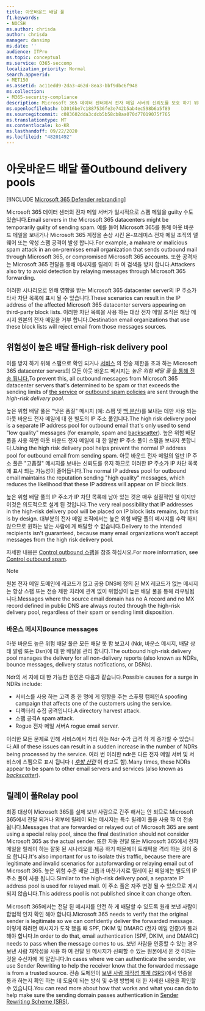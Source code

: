 ```yaml
---
title: 아웃바운드 배달 풀
f1.keywords:
- NOCSH
ms.author: chrisda
author: chrisda
manager: dansimp
ms.date: ''
audience: ITPro
ms.topic: conceptual
ms.service: O365-seccomp
localization_priority: Normal
search.appverid:
- MET150
ms.assetid: ac11edd9-2da3-462d-8ea3-bbf9dbc6f948
ms.collection:
- M365-security-compliance
description: Microsoft 365 데이터 센터에서 전자 메일 서버의 신뢰도를 보호 하기 위해 배달 풀을 사용 하는 방법을 알아봅니다.
ms.openlocfilehash: b3016be7c1887536fe3e742b5ab4ec598b6a5f89
ms.sourcegitcommit: c083602dda3cdcb5b58cb8aa070d77019075f765
ms.translationtype: MT
ms.contentlocale: ko-KR
ms.lasthandoff: 09/22/2020
ms.locfileid: "48201492"
---
```

# <a name="outbound-delivery-pools"></a><span data-ttu-id="c774a-103">아웃바운드 배달 풀</span><span class="sxs-lookup"><span data-stu-id="c774a-103">Outbound delivery pools</span></span>

[!INCLUDE [Microsoft 365 Defender rebranding](../includes/microsoft-defender-for-office.md)]


<span data-ttu-id="c774a-104">Microsoft 365 데이터 센터의 전자 메일 서버가 일시적으로 스팸 메일을 guilty 수도 있습니다.</span><span class="sxs-lookup"><span data-stu-id="c774a-104">Email servers in the Microsoft 365 datacenters might be temporarily guilty of sending spam.</span></span> <span data-ttu-id="c774a-105">예를 들어 Microsoft 365를 통해 아웃 바운드 메일을 보내거나 Microsoft 365 계정을 손상 시킨 온-프레미스 전자 메일 조직의 맬웨어 또는 악성 스팸 공격이 발생 합니다.</span><span class="sxs-lookup"><span data-stu-id="c774a-105">For example, a malware or malicious spam attack in an on-premises email organization that sends outbound mail through Microsoft 365, or compromised Microsoft 365 accounts.</span></span> <span data-ttu-id="c774a-106">또한 공격자는 Microsoft 365 전달을 통해 메시지를 릴레이 하 여 검색을 방지 합니다.</span><span class="sxs-lookup"><span data-stu-id="c774a-106">Attackers also try to avoid detection by relaying messages through Microsoft 365 forwarding.</span></span>

<span data-ttu-id="c774a-107">이러한 시나리오로 인해 영향을 받는 Microsoft 365 datacenter server의 IP 주소가 타사 차단 목록에 표시 될 수 있습니다.</span><span class="sxs-lookup"><span data-stu-id="c774a-107">These scenarios can result in the IP address of the affected Microsoft 365 datacenter servers appearing on third-party block lists.</span></span> <span data-ttu-id="c774a-108">이러한 차단 목록을 사용 하는 대상 전자 메일 조직은 해당 메시지 원본의 전자 메일을 거부 합니다.</span><span class="sxs-lookup"><span data-stu-id="c774a-108">Destination email organizations that use these block lists will reject email from those messages sources.</span></span>

## <a name="high-risk-delivery-pool"></a><span data-ttu-id="c774a-109">위험성이 높은 배달 풀</span><span class="sxs-lookup"><span data-stu-id="c774a-109">High-risk delivery pool</span></span>
<span data-ttu-id="c774a-110">이를 방지 하기 위해 스팸으로 확인 되거나 [서비스](https://docs.microsoft.com/office365/servicedescriptions/exchange-online-service-description/exchange-online-limits#sending-limits-across-office-365-options) 의 전송 제한을 초과 하는 Microsoft 365 datacenter servers의 모든 아웃 바운드 메시지는 _높은 위험 배달 풀_ [을 통해 전송 됩니다.](configure-the-outbound-spam-policy.md)</span><span class="sxs-lookup"><span data-stu-id="c774a-110">To prevent this, all outbound messages from Microsoft 365 datacenter servers that's determined to be spam or that exceeds the sending limits of [the service](https://docs.microsoft.com/office365/servicedescriptions/exchange-online-service-description/exchange-online-limits#sending-limits-across-office-365-options) or [outbound spam policies](configure-the-outbound-spam-policy.md) are sent through the _high-risk delivery pool_.</span></span>

<span data-ttu-id="c774a-111">높은 위험 배달 풀은 "낮은 품질" 메시지 (예: 스팸 및 [백 분산](backscatter-messages-and-eop.md))를 보내는 데만 사용 되는 아웃 바운드 전자 메일에 대 한 별도의 IP 주소 풀입니다.</span><span class="sxs-lookup"><span data-stu-id="c774a-111">The high risk delivery pool is a separate IP address pool for outbound email that's only used to send "low quality" messages (for example, spam and [backscatter](backscatter-messages-and-eop.md)).</span></span> <span data-ttu-id="c774a-112">높은 위험 배달 풀을 사용 하면 아웃 바운드 전자 메일에 대 한 일반 IP 주소 풀이 스팸을 보내지 못합니다.</span><span class="sxs-lookup"><span data-stu-id="c774a-112">Using the high risk delivery pool helps prevent the normal IP address pool for outbound email from sending spam.</span></span> <span data-ttu-id="c774a-113">아웃 바운드 전자 메일의 일반 IP 주소 풀은 "고품질" 메시지를 보내는 신뢰도를 유지 하므로 이러한 IP 주소가 IP 차단 목록에 표시 되는 가능성이 줄어듭니다.</span><span class="sxs-lookup"><span data-stu-id="c774a-113">The normal IP address pool for outbound email maintains the reputation sending "high quality" messages, which reduces the likelihood that these IP address will appear on IP block lists.</span></span>

<span data-ttu-id="c774a-114">높은 위험 배달 풀의 IP 주소가 IP 차단 목록에 남아 있는 것은 매우 실질적인 일 이지만 이것은 의도적으로 설계 된 것입니다.</span><span class="sxs-lookup"><span data-stu-id="c774a-114">The very real possibility that IP addresses in the high-risk delivery pool will be placed on IP block lists remains, but this is by design.</span></span> <span data-ttu-id="c774a-115">대부분의 전자 메일 조직에서는 높은 위험 배달 풀의 메시지를 수락 하지 않으므로 원하는 받는 사람에 게 배달할 수 없습니다.</span><span class="sxs-lookup"><span data-stu-id="c774a-115">Delivery to the intended recipients isn't guaranteed, because many email organizations won't accept messages from the high risk delivery pool.</span></span>

<span data-ttu-id="c774a-116">자세한 내용은 [Control outbound 스팸](outbound-spam-controls.md)을 참조 하십시오.</span><span class="sxs-lookup"><span data-stu-id="c774a-116">For more information, see [Control outbound spam](outbound-spam-controls.md).</span></span>

> [!NOTE]
> <span data-ttu-id="c774a-117">원본 전자 메일 도메인에 레코드가 없고 공용 DNS에 정의 된 MX 레코드가 없는 메시지는 항상 스팸 또는 전송 제한 처리에 관계 없이 위험성이 높은 배달 풀을 통해 라우팅됩니다.</span><span class="sxs-lookup"><span data-stu-id="c774a-117">Messages where the source email domain has no A record and no MX record defined in public DNS are always routed through the high-risk delivery pool, regardless of their spam or sending limit disposition.</span></span>

### <a name="bounce-messages"></a><span data-ttu-id="c774a-118">바운스 메시지</span><span class="sxs-lookup"><span data-stu-id="c774a-118">Bounce messages</span></span>

<span data-ttu-id="c774a-119">아웃 바운드 높은 위험 배달 풀은 모든 배달 못 함 보고서 (Ndr, 바운스 메시지, 배달 상태 알림 또는 Dsn)에 대 한 배달을 관리 합니다.</span><span class="sxs-lookup"><span data-stu-id="c774a-119">The outbound high-risk delivery pool manages the delivery for all non-delivery reports (also known as NDRs, bounce messages, delivery status notifications, or DSNs).</span></span>

<span data-ttu-id="c774a-120">Ndr의 서 지에 대 한 가능한 원인은 다음과 같습니다.</span><span class="sxs-lookup"><span data-stu-id="c774a-120">Possible causes for a surge in NDRs include:</span></span>

- <span data-ttu-id="c774a-121">서비스를 사용 하는 고객 중 한 명에 게 영향을 주는 스푸핑 캠페인</span><span class="sxs-lookup"><span data-stu-id="c774a-121">A spoofing campaign that affects one of the customers using the service.</span></span>
- <span data-ttu-id="c774a-122">디렉터리 수집 공격입니다.</span><span class="sxs-lookup"><span data-stu-id="c774a-122">A directory harvest attack.</span></span>
- <span data-ttu-id="c774a-123">스팸 공격</span><span class="sxs-lookup"><span data-stu-id="c774a-123">A spam attack.</span></span>
- <span data-ttu-id="c774a-124">Rogue 전자 메일 서버</span><span class="sxs-lookup"><span data-stu-id="c774a-124">A rogue email server.</span></span>

<span data-ttu-id="c774a-125">이러한 모든 문제로 인해 서비스에서 처리 하는 Ndr 수가 급격 하 게 증가할 수 있습니다.</span><span class="sxs-lookup"><span data-stu-id="c774a-125">All of these issues can result in a sudden increase in the number of NDRs being processed by the service.</span></span> <span data-ttu-id="c774a-126">여러 번 이러한 ndr은 다른 전자 메일 서버 및 서비스에 스팸으로 표시 됩니다 ( _[후방 산란](backscatter-messages-and-eop.md)_ 이 라고도 함).</span><span class="sxs-lookup"><span data-stu-id="c774a-126">Many times, these NDRs appear to be spam to other email servers and services (also known as _[backscatter](backscatter-messages-and-eop.md)_).</span></span>

## <a name="relay-pool"></a><span data-ttu-id="c774a-127">릴레이 풀</span><span class="sxs-lookup"><span data-stu-id="c774a-127">Relay pool</span></span>

<span data-ttu-id="c774a-128">최종 대상이 Microsoft 365를 실제 보낸 사람으로 간주 해서는 안 되므로 Microsoft 365에서 전달 되거나 외부에 릴레이 되는 메시지는 특수 릴레이 풀을 사용 하 여 전송 됩니다.</span><span class="sxs-lookup"><span data-stu-id="c774a-128">Messages that are forwarded or relayed out of Microsoft 365 are sent using a special relay pool, since the final destination should not consider Microsoft 365 as the actual sender.</span></span> <span data-ttu-id="c774a-129">또한 자동 전달 또는 Microsoft 365에서 전자 메일을 릴레이 하는 잘못 된 시나리오를 제공 하기 때문에이 트래픽을 격리 하는 것이 중요 합니다.</span><span class="sxs-lookup"><span data-stu-id="c774a-129">It's also important for us to isolate this traffic, because there are legitimate and invalid scenarios for autoforwarding or relaying email out of Microsoft 365.</span></span> <span data-ttu-id="c774a-130">높은 위험 수준 배달 그룹과 마찬가지로 릴레이 된 메일에는 별도의 IP 주소 풀이 사용 됩니다.</span><span class="sxs-lookup"><span data-stu-id="c774a-130">Similar to the high-risk delivery pool, a separate IP address pool is used for relayed mail.</span></span> <span data-ttu-id="c774a-131">이 주소 풀은 자주 변경 될 수 있으므로 게시 되지 않습니다.</span><span class="sxs-lookup"><span data-stu-id="c774a-131">This address pool is not published since it can change often.</span></span>

<span data-ttu-id="c774a-132">Microsoft 365에서는 전달 된 메시지를 안전 하 게 배달할 수 있도록 원래 보낸 사람이 합법적 인지 확인 해야 합니다.</span><span class="sxs-lookup"><span data-stu-id="c774a-132">Microsoft 365 needs to verify that the original sender is legitimate so we can confidently deliver the forwarded message.</span></span> <span data-ttu-id="c774a-133">이렇게 하려면 메시지가 도착 했을 때 SPF, DKIM 및 DMARC (전자 메일 인증)가 통과 해야 합니다.</span><span class="sxs-lookup"><span data-stu-id="c774a-133">In order to do that, email authentication (SPF, DKIM, and DMARC) needs to pass when the message comes to us.</span></span> <span data-ttu-id="c774a-134">보낸 사람을 인증할 수 있는 경우 보낸 사람 재작성을 사용 하 여 전달 된 메시지가 신뢰할 수 있는 원본에서 온 것 이라는 것을 수신자에 게 알립니다.</span><span class="sxs-lookup"><span data-stu-id="c774a-134">In cases where we can authenticate the sender, we use Sender Rewriting to help the receiver know that the forwarded message is from a trusted source.</span></span> <span data-ttu-id="c774a-135">전송 도메인이 [보낸 사람 재작성 체계 (SRS)](https://docs.microsoft.com/office365/troubleshoot/antispam/sender-rewriting-scheme)에서 인증을 통과 하는지 확인 하는 데 도움이 되는 방식 및 수행 방법에 대 한 자세한 내용을 확인할 수 있습니다.</span><span class="sxs-lookup"><span data-stu-id="c774a-135">You can read more about how that works and what you can do to help make sure the sending domain passes authentication in [Sender Rewriting Scheme (SRS)](https://docs.microsoft.com/office365/troubleshoot/antispam/sender-rewriting-scheme).</span></span>
